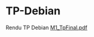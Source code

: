 # TP-Debian
Rendu TP Debian
[M1_TpFinal.pdf](https://github.com/user-attachments/files/17533223/M1_TpFinal.pdf)
